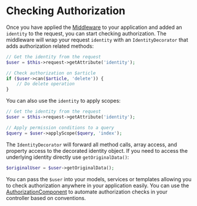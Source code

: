 # Checking Authorization

Once you have applied the [Middleware](./Middleware-and-Component.md) to your
application and added an `identity` to the request, you can start checking
authorization. The middleware will wrap your request `identity` with an
`IdentityDecorator` that adds authorization related methods:

```php
// Get the identity from the request
$user = $this->request->getAttribute('identity');

// Check authorization on $article
if ($user->can($article, 'delete')) {
    // Do delete operation
}
```

You can also use the `identity` to apply scopes:

```php
// Get the identity from the request
$user = $this->request->getAttribute('identity');

// Apply permission conditions to a query
$query = $user->applyScope($query, 'index');
```

The `IdentityDecorator` will forward all method calls, array access, and
property access to the decorated identity object. If you need to access the
underlying identity directly use `getOriginalData()`:

```php
$originalUser = $user->getOriginalData();
```

You can pass the `$user` into your models, services or templates allowing you to
check authorization anywhere in your application easily. You can use the
[AuthorizationComponent](./Middleware-and-Component.md) to automate
authorization checks in your controller based on conventions.
